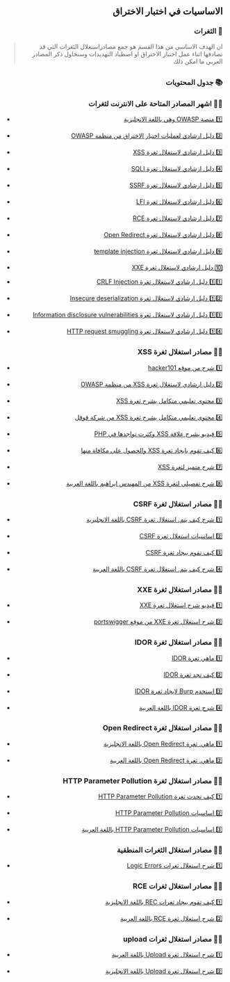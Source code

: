 <h2 dir='rtl' align='right'>الاساسيات في اختبار الاختراق  </h2>

<h3 dir='rtl' align='right'> 💉 الثغرات </h3>

>  <p dir='rtl' align='right'> ان الهدف الاساسي من هذا القسم هو جمع مصادراستغلال الثغرات التي قد تصادفها اثناء عمل اختبار الاختراق او اصطياد التهديدات وسنحاول ذكر المصادر العربي ما امكن ذلك 
</p>

## <h3 dir='rtl' align='right'>📚 جدول المحتويات  </h3>

<h3 dir='rtl' align='right'>🔽💉 اشهر المصادر المتاحة على الانترنت لثغرات  </h3>

- [<p dir='rtl' align='right'>1️⃣ منصة OWASP وهي باللغة الانجليزية </p>](https://www.owasp.org/index.php/Category:OWASP_Top_Ten_Project)
- [<p dir='rtl' align='right'>2️⃣ دليل ارشادي لعمليات اختبار الاختراق من منظمة OWASP  </p>](https://www.owasp.org/index.php/OWASP_Testing_Project)
- [<p dir='rtl' align='right'>3️⃣ دليل ارشادي لاستغلال ثغرة XSS </p>](https://github.com/EdOverflow/bugbounty-cheatsheet/blob/master/cheatsheets/xss.md)
- [<p dir='rtl' align='right'>4️⃣ دليل ارشادي لاستغلال ثغرة SQLI </p>](https://github.com/EdOverflow/bugbounty-cheatsheet/blob/master/cheatsheets/sqli.md)
- [<p dir='rtl' align='right'>5️⃣ دليل ارشادي لاستغلال ثغرة SSRF </p>](https://github.com/EdOverflow/bugbounty-cheatsheet/blob/master/cheatsheets/ssrf.md)
- [<p dir='rtl' align='right'>6️⃣ دليل ارشادي لاستغلال ثغرة LFI </p>](https://github.com/EdOverflow/bugbounty-cheatsheet/blob/master/cheatsheets/lfi.md)
- [<p dir='rtl' align='right'>7️⃣ دليل ارشادي لاستغلال ثغرة RCE </p>](https://github.com/EdOverflow/bugbounty-cheatsheet/blob/master/cheatsheets/rce.md)
- [<p dir='rtl' align='right'>8️⃣ دليل ارشادي لاستغلال ثغرة Open Redirect </p>](https://github.com/EdOverflow/bugbounty-cheatsheet/blob/master/cheatsheets/open-redirect.md)
- [<p dir='rtl' align='right'>9️⃣ دليل ارشادي لاستغلال ثغرة template injection </p>](https://github.com/EdOverflow/bugbounty-cheatsheet/blob/master/cheatsheets/template-injection.md)
- [<p dir='rtl' align='right'>🔟 دليل ارشادي لاستغلال ثغرة XXE </p>](https://github.com/EdOverflow/bugbounty-cheatsheet/blob/master/cheatsheets/xxe.md)
- [<p dir='rtl' align='right'>1️⃣1️⃣ دليل ارشادي لاستغلال ثغرة CRLF Injection </p>](https://github.com/EdOverflow/bugbounty-cheatsheet/blob/master/cheatsheets/crlf.md)
- [<p dir='rtl' align='right'>1️⃣2️⃣ دليل ارشادي لاستغلال ثغرة Insecure deserialization</p>](https://portswigger.net/web-security/deserialization)
- [<p dir='rtl' align='right'>1️⃣3️⃣ دليل ارشادي لاستغلال ثغرة Information disclosure vulnerabilities</p>](https://portswigger.net/web-security/information-disclosure)
- [<p dir='rtl' align='right'>1️⃣4️⃣ دليل ارشادي لاستغلال ثغرة HTTP request smuggling</p>](https://portswigger.net/web-security/request-smuggling)

<h3 dir='rtl' align='right'>🔽💉 مصادر استغلال ثغرة XSS  </h3>

- [<p dir='rtl' align='right'>1️⃣ شرح من موقع hacker101  </p>](https://www.hacker101.com/sessions/xss)
- [<p dir='rtl' align='right'>2️⃣ دليل ارشادي لاستغلال ثغرة XSS من منظمة OWASP </p>](https://www.owasp.org/index.php/Cross-site_Scripting_(XSS))
- [<p dir='rtl' align='right'>3️⃣ محتوى تعليمي متكامل يشرح ثغرة XSS </p>](https://excess-xss.com/)
- [<p dir='rtl' align='right'>4️⃣ محتوى تعليمي متكامل يشرح ثغرة XSS من شركة قوقل </p>](https://www.google.com/intl/am_AD/about/appsecurity/learning/xss/)
- [<p dir='rtl' align='right'>5️⃣ فيديو يشرح علاقة XSS وكثرت تواجدها في PHP </p>](https://www.youtube.com/watch?v=Q2mGcbkX550)
- [<p dir='rtl' align='right'>6️⃣ كيف تقوم بايجاد ثغرة XSS والحصول على مكافاة منها </p>](https://www.youtube.com/watch?v=IWbmP0Z-yQg)
- [<p dir='rtl' align='right'>7️⃣ شرح متميز لثغرة XSS </p>](https://www.youtube.com/watch?v=EoaDgUgS6QA)
- [<p dir='rtl' align='right'>8️⃣ شرح تفصيلي لثغرة XSS من المهندس ابراهيم باللغة العربية </p>](https://www.youtube.com/watch?v=xiw_O5shcK4)

<h3 dir='rtl' align='right'>🔽💉 مصادر استغلال ثغرة CSRF  </h3>

- [<p dir='rtl' align='right'>1️⃣ شرح كيف يتم. استغلال ثغرة CSRF باللغة الانجليزية </p>](https://www.youtube.com/watch?v=eWEgUcHPle0)
- [<p dir='rtl' align='right'>2️⃣  اساسيات استغلال ثغرة CSRF </p>](https://princetechhavenz.wordpress.com/2019/12/11/csrf-basics/)
- [<p dir='rtl' align='right'>3️⃣ كيف تقوم بيجاد ثغرة CSRF </p>](https://www.youtube.com/watch?v=ULvf6N8AL2A)
- [<p dir='rtl' align='right'>4️⃣ شرح كيف يتم. استغلال ثغرة CSRF باللغة العربية </p>](https://youtu.be/Sk3498DPjiw)

<h3 dir='rtl' align='right'>🔽💉 مصادر استغلال ثغرة XXE  </h3>

- [<p dir='rtl' align='right'>1️⃣  فيديو شرح استغلال ثغرة XXE </p>](https://www.youtube.com/watch?v=gjm6VHZa_8s)
- [<p dir='rtl' align='right'>2️⃣ شرح استغلال ثغرة XXE من موقع portswigger </p>](https://portswigger.net/web-security/xxe)

<h3 dir='rtl' align='right'>🔽💉 مصادر استغلال ثغرة IDOR  </h3>

- [<p dir='rtl' align='right'>1️⃣ ماهي ثغرة IDOR </p>](https://www.youtube.com/watch?v=rloqMGcPMkI)
- [<p dir='rtl' align='right'>2️⃣ كيف تجد ثغرة IDOR </p>](https://www.youtube.com/watch?v=gINAtzdccts)
- [<p dir='rtl' align='right'>3️⃣ استخدم Burp لايجاد ثغرة IDOR </p>](https://www.youtube.com/watch?v=3K1-a7dnA60)
- [<p dir='rtl' align='right'>4️⃣ شرح ثغرة IDOR باللغة العربية </p>](https://youtu.be/hYyKSF2x_8I)

<h3 dir='rtl' align='right'>🔽💉 مصادر استغلال ثغرة Open Redirect  </h3>

- [<p dir='rtl' align='right'>1️⃣ ماهي. ثغرة Open Redirect باللغة الانجليزية </p>](https://www.youtube.com/watch?v=4Jk_I-cw4WE)
- [<p dir='rtl' align='right'>2️⃣  ماهي. ثغرة Open Redirect باللغة العربية </p>](https://youtu.be/Pv6i1pJDnLo)

<h3 dir='rtl' align='right'>🔽💉 مصادر استغلال ثغرة HTTP Parameter Pollution  </h3>

- [<p dir='rtl' align='right'>1️⃣  كيف تحدث ثغرة HTTP Parameter Pollution </p>](https://www.youtube.com/watch?v=QVZBl8yxVX0)
- [<p dir='rtl' align='right'>2️⃣ اساسيات HTTP Parameter Pollution </p>](https://www.imperva.com/learn/application-security/http-parameter-pollution/)
- [<p dir='rtl' align='right'>3️⃣  اساسيات HTTP Parameter Pollution باللغة العربية</p>](https://www.isecur1ty.org/مقال-جديد-شرح-تكنيك-هجوم-hpp/)

<h3 dir='rtl' align='right'>🔽💉 مصادر استغلال الثغرات المنطقية </h3>

- [<p dir='rtl' align='right'>1️⃣ شرح استغلال ثغرات Logic Errors </p>](https://www.youtube.com/watch?v=RobCqW2KwGs)

<h3 dir='rtl' align='right'>🔽💉 مصادر استغلال ثغرات RCE </h3>

- [<p dir='rtl' align='right'>1️⃣ كيف تقوم بيجاد ثغرات REC باللغة الانجليزية </p>](https://www.youtube.com/watch?v=5BTvTE3gEq8)
- [<p dir='rtl' align='right'>2️⃣ شرح استغلال ثغرة RCE  باللغة العربية </p>](https://youtu.be/B3hB7XtR4GM)

<h3 dir='rtl' align='right'>🔽💉 مصادر استغلال ثغرات upload </h3>

- [<p dir='rtl' align='right'>1️⃣ شرح استغلال ثغرة Upload  باللغة العربية </p>](https://youtu.be/j_09DZfqT-4)
- [<p dir='rtl' align='right'>2️⃣ شرح استغلال ثغرة Upload  باللغة الانجليزية </p>](https://youtu.be/CmF9sEyKZNo)
